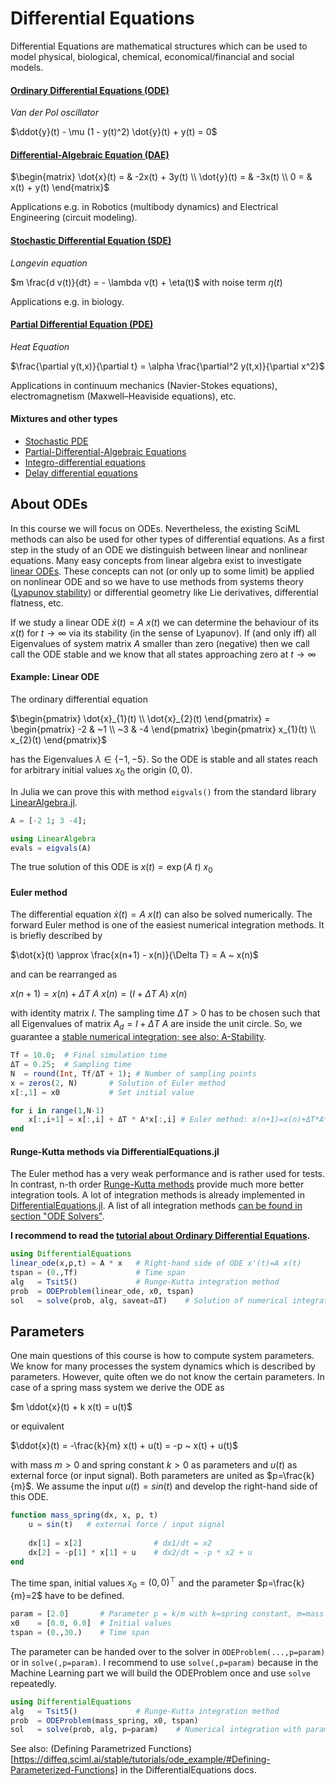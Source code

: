 # Differential Equations

Differential Equations are mathematical structures which can be used to model physical, biological, chemical, economical/financial and social models. 



#### [Ordinary Differential Equations (ODE)](https://en.wikipedia.org/wiki/Ordinary_differential_equation)
*Van der Pol oscillator*

$\ddot{y}(t) - \mu (1 - y(t)^2) \dot{y}(t) + y(t) = 0$

#### [Differential-Algebraic Equation (DAE)](https://en.wikipedia.org/wiki/Differential-algebraic_system_of_equations)
$\begin{matrix}
\dot{x}(t) = & -2x(t) + 3y(t) \\
\dot{y}(t) = & -3x(t) \\
0 = & x(t) + y(t)
\end{matrix}$

Applications e.g. in Robotics (multibody dynamics) and Electrical Engineering (circuit modeling).

#### [Stochastic Differential Equation (SDE)](https://en.wikipedia.org/wiki/Stochastic_differential_equation)
*Langevin equation*

$m \frac{d v(t)}{dt} = - \lambda v(t) + \eta(t)$
with noise term $\eta(t)$

Applications e.g. in biology. 

#### [Partial Differential Equation (PDE)](https://en.wikipedia.org/wiki/Partial_differential_equation)
*Heat Equation* 

$\frac{\partial y(t,x)}{\partial t} = \alpha \frac{\partial^2 y(t,x)}{\partial x^2}$

Applications in continuum mechanics (Navier-Stokes equations), electromagnetism (Maxwell–Heaviside equations), etc. 

#### Mixtures and other types
- [Stochastic PDE](https://en.wikipedia.org/wiki/Stochastic_partial_differential_equation)
- [Partial-Differential-Algebraic Equations](https://en.wikipedia.org/wiki/Partial_differential_algebraic_equation) 
- [Integro-differential equations](https://en.wikipedia.org/wiki/Integro-differential_equation)
- [Delay differential equations](https://en.wikipedia.org/wiki/Delay_differential_equation)


## About ODEs

In this course we will focus on ODEs. Nevertheless, the existing SciML methods can also be used for other types of differential equations. As a first step in the study of an ODE we distinguish between linear and nonlinear equations. Many easy concepts from linear algebra exist to investigate [linear ODEs](https://en.wikipedia.org/wiki/Linear_differential_equation). These concepts can not (or only up to some limit) be applied on nonlinear ODE and so we have to use methods from systems theory ([Lyapunov stability](https://en.wikipedia.org/wiki/Lyapunov_stability)) or differential geometry like Lie derivatives, differential flatness, etc.

If we study a linear ODE $\dot{x}(t) = A ~ x(t)$ we can determine the behaviour of its $x(t)$ for $t \rightarrow \infty$ via its stability (in the sense of Lyapunov). If (and only iff) all Eigenvalues of system matrix $A$ smaller than zero (negative) then we call call the ODE stable and we know that all states approaching zero at $t \rightarrow \infty$

#### Example: Linear ODE

The ordinary differential equation

$\begin{pmatrix}
\dot{x}_{1}(t) \\
\dot{x}_{2}(t)
\end{pmatrix} =
\begin{pmatrix}
-2 & ~1 \\
~3 & -4 
\end{pmatrix}
\begin{pmatrix}
x_{1}(t) \\
x_{2}(t)
\end{pmatrix}$

has the Eigenvalues $\lambda \in \{-1, -5\}$. So the ODE is stable and all states reach for arbitrary initial values $x_{0}$ the origin $(0,0)$.

In Julia we can prove this with method `eigvals()` from the standard library [LinearAlgebra.jl](https://docs.julialang.org/en/v1/stdlib/LinearAlgebra/).

```julia
A = [-2 1; 3 -4];

using LinearAlgebra
evals = eigvals(A)
```

The true solution of this ODE is
$x(t)=\exp(A~t) ~ x_{0}$ 

#### Euler method

The differential equation $\dot{x}(t)=A~x(t)$ can also be solved numerically. The forward Euler method is one of the easiest numerical integration methods. It is briefly described by

$\dot{x}(t) \approx \frac{x(n+1) - x(n)}{\Delta T} = A ~ x(n)$

and can be rearranged as

$x(n+1) = x(n) + \Delta T ~ A~x(n) = (I + \Delta T ~ A) ~ x(n)$

with identity matrix $I$. The sampling time $\Delta T>0$ has to be chosen such that all Eigenvalues of matrix $A_{d} = I + \Delta T ~ A$ are inside the unit circle. So, we guarantee a [stable numerical integration; see also: A-Stability](https://en.wikipedia.org/wiki/Stiff_equation#A-stability).

```julia
Tf = 10.0;  # Final simulation time
ΔT = 0.25;  # Sampling time
N  = round(Int, Tf/ΔT + 1); # Number of sampling points
x = zeros(2, N)       # Solution of Euler method
x[:,1] = x0           # Set initial value

for i in range(1,N-1)
    x[:,i+1] = x[:,i] + ΔT * A*x[:,i] # Euler method: x(n+1)=x(n)+ΔT*A*x(n)
end
```

#### Runge-Kutta methods via DifferentialEquations.jl

The Euler method has a very weak performance and is rather used for tests. In contrast, n-th order [Runge-Kutta methods](https://en.wikipedia.org/wiki/Runge%E2%80%93Kutta_methods) provide much more better integration tools. A lot of integration methods is already implemented in [DifferentialEquations.jl](https://diffeq.sciml.ai/stable/). A list of all integration methods [can be found in section "ODE Solvers"](https://diffeq.sciml.ai/stable/solvers/ode_solve/). 

**I recommend to read the [tutorial about Ordinary Differential Equations](https://diffeq.sciml.ai/stable/tutorials/ode_example/).**

```julia
using DifferentialEquations
linear_ode(x,p,t) = A * x   # Right-hand side of ODE x'(t)=A x(t)
tspan = (0.,Tf)             # Time span 
alg   = Tsit5()             # Runge-Kutta integration method
prob  = ODEProblem(linear_ode, x0, tspan)
sol   = solve(prob, alg, saveat=ΔT)    # Solution of numerical integration
```

## Parameters

One main questions of this course is how to compute system parameters. We know for many processes the system dynamics which is described by parameters. However, quite often we do not know the certain parameters. In case of a spring mass system we derive the ODE as

$m \ddot{x}(t) + k x(t) = u(t)$

or equivalent 

$\ddot{x}(t) = -\frac{k}{m} x(t) + u(t) = -p ~ x(t) + u(t)$

with mass $m>0$ and spring constant $k>0$ as parameters and $u(t)$ as external force (or input signal). Both parameters are united as $p=\frac{k}{m}$. We assume the input $u(t)=sin(t)$ and develop the right-hand side of this ODE.

```julia
function mass_spring(dx, x, p, t)
    u = sin(t)   # external force / input signal
    
    dx[1] = x[2]                # dx1/dt = x2
    dx[2] = -p[1] * x[1] + u    # dx2/dt = -p * x2 + u
end
```

The time span, initial values $x_0 = (0,0)^{\top}$ and the parameter $p=\frac{k}{m}=2$ have to be defined.

```julia
param = [2.0]       # Parameter p = k/m with k=spring constant, m=mass
x0    = [0.0, 0.0]  # Initial values
tspan = (0.,30.)    # Time span 
```

The parameter can be handed over to the solver in `ODEProblem(...,p=param)` or in `solve(,p=param)`. I recommend to use `solve(,p=param)` because in the Machine Learning part we will build the ODEProblem once and use `solve` repeatedly.

```julia
using DifferentialEquations
alg   = Tsit5()             # Runge-Kutta integration method
prob  = ODEProblem(mass_spring, x0, tspan)
sol   = solve(prob, alg, p=param)    # Numerical integration with parameter
```

See also: (Defining Parametrized Functions)[https://diffeq.sciml.ai/stable/tutorials/ode_example/#Defining-Parameterized-Functions] in the DifferentialEquations docs.


